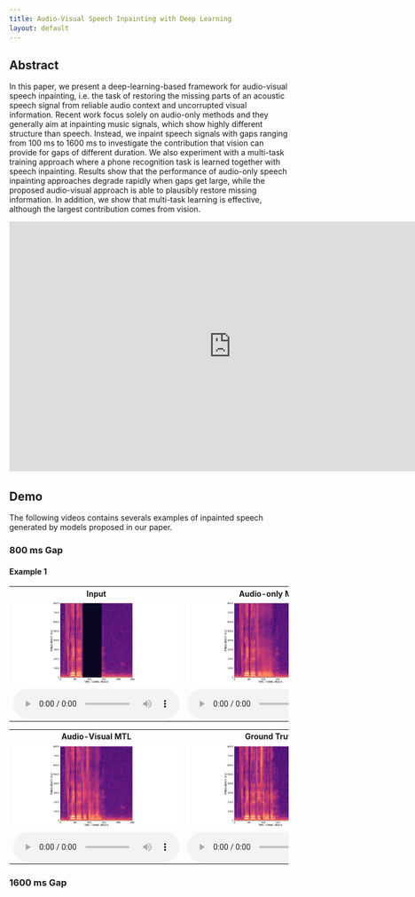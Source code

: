```yaml
---
title: Audio-Visual Speech Inpainting with Deep Learning
layout: default
---
```


## Abstract
In this paper, we present a deep-learning-based framework for audio-visual speech inpainting, i.e. the task of restoring the missing parts of an acoustic speech signal from reliable audio context and uncorrupted visual information. Recent work focus solely on audio-only methods and they generally aim at inpainting music signals, which show highly different structure than speech.
Instead, we inpaint speech signals with gaps ranging from 100 ms to 1600 ms to investigate the contribution that vision can provide for gaps of different duration.
We also experiment with a multi-task training approach where a phone recognition task is learned together with speech inpainting.
Results show that the performance of audio-only speech inpainting approaches degrade rapidly when gaps get large, while the proposed audio-visual approach is able to plausibly restore missing information. In addition, we show that multi-task learning is effective, although the largest contribution comes from vision.

<div align="center">
<iframe
width="800" height="450" src="https://www.youtube.com/embed/DJgdTbq4eH0" frameborder="0" allow="accelerometer; autoplay; encrypted-media; gyroscope; picture-in-picture" allowfullscreen>
</iframe>
</div>

## Demo
The following videos contains severals examples of inpainted speech generated by models proposed in our paper.

### 800 ms Gap

#### Example 1
<div align="center">
<table>
  <tr>
    <th>Input</th>
    <th>Audio-only MTL</th>
  </tr>
  <tr>
    <td>
		<img src="files/800ms/f2_s33_lbaa7a/spec_masked.png">
	</td>
    <td>
		<img src="files/800ms/f2_s33_lbaa7a/spec_ao_mtl.png">
	</td> 
  </tr>
  <tr>
    <td>
		<audio controls style="display:block;margin:auto; text-align: center">
			<source src="files/800ms/f2_s33_lbaa7a/masked.wav" type="audio/wav">
		</audio>
	</td>
    <td>
		<audio controls style="display:block;margin:auto; text-align: center">
			<source src="files/800ms/f2_s33_lbaa7a/ao_mtl.wav" type="audio/wav">
		</audio>
	</td> 
  </tr>
</table>
<table>
  <tr>
    <th>Audio-Visual MTL</th>
	<th>Ground Truth</th>
  </tr>
  <tr>
    <td>
		<img src="files/800ms/f2_s33_lbaa7a/spec_av_mtl.png">
	</td>
    <td>
		<img src="files/800ms/f2_s33_lbaa7a/spec_target.png">
	</td> 
  </tr>
  <tr>
    <td>
		<audio controls style="display:block;margin:auto; text-align: center">
			<source src="files/800ms/f2_s33_lbaa7a/av_mtl.wav" type="audio/wav">
		</audio>
	</td>
    <td>
		<audio controls style="display:block;margin:auto; text-align: center">
			<source src="files/800ms/f2_s33_lbaa7a/target.wav" type="audio/wav">
		</audio>
	</td> 
  </tr>
</table>
</div>

### 1600 ms Gap


<!--
## Paper
The paper is available [here](https://arxiv.org/abs/1811.02480). If this project is useful for your research, please cite:
```
@article{morrone2018face,
  title={Face Landmark-based Speaker-Independent Audio-Visual Speech Enhancement in Multi-Talker Environments},
  author={Morrone, Giovanni and Pasa, Luca and Tikhanoff, Vadim and Bergamaschi, Sonia and Fadiga, Luciano and Badino, Leonardo},
  journal={arXiv preprint arXiv:1811.02480},
  year={2018}
}
```
-->